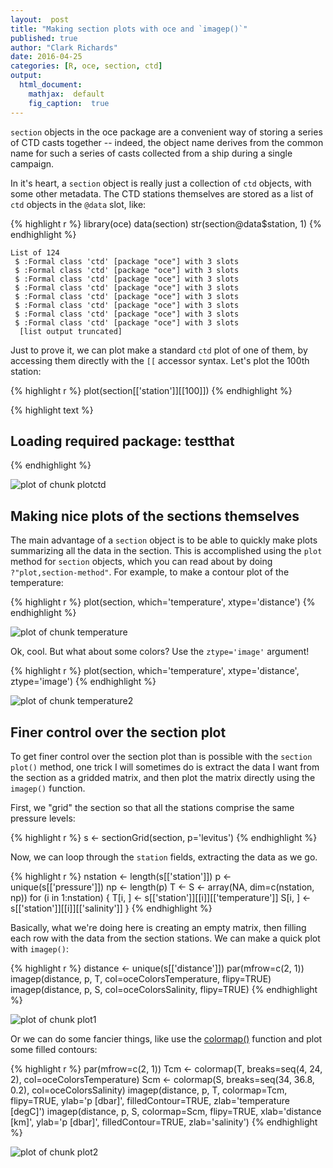 ```yaml
---
layout:  post
title: "Making section plots with oce and `imagep()`"
published: true
author: "Clark Richards"
date: 2016-04-25
categories: [R, oce, section, ctd]
output:
  html_document:
    mathjax:  default
    fig_caption:  true
---
```




`section` objects in the oce package are a convenient way of storing a series of CTD casts together -- indeed, the object name derives from the common name for such a series of casts collected from a ship during a single campaign. 

In it's heart, a `section` object is really just a collection of `ctd` objects, with some other metadata. The CTD stations themselves are stored as a list of `ctd` objects in the `@data` slot, like:


{% highlight r %}
library(oce)
data(section)
str(section@data$station, 1)
{% endhighlight %}

    List of 124
     $ :Formal class 'ctd' [package "oce"] with 3 slots
     $ :Formal class 'ctd' [package "oce"] with 3 slots
     $ :Formal class 'ctd' [package "oce"] with 3 slots
     $ :Formal class 'ctd' [package "oce"] with 3 slots
     $ :Formal class 'ctd' [package "oce"] with 3 slots
     $ :Formal class 'ctd' [package "oce"] with 3 slots
     $ :Formal class 'ctd' [package "oce"] with 3 slots
     $ :Formal class 'ctd' [package "oce"] with 3 slots
      [list output truncated]
    
Just to prove it, we can plot make a standard `ctd` plot of one of them, by accessing them directly with the `[[` accessor syntax. Let's plot the 100th station:

{% highlight r %}
plot(section[['station']][[100]])
{% endhighlight %}



{% highlight text %}
## Loading required package: testthat
{% endhighlight %}

![plot of chunk plotctd](/figure/source/2016-04-25-making-section-plots/plotctd-1.png)

## Making nice plots of the sections themselves

The main advantage of a `section` object is to be able to quickly make plots summarizing all the data in the section. This is accomplished using the `plot` method for `section` objects, which you can read about by doing `?"plot,section-method"`. For example, to make a contour plot of the temperature:

{% highlight r %}
plot(section, which='temperature', xtype='distance')
{% endhighlight %}

![plot of chunk temperature](/figure/source/2016-04-25-making-section-plots/temperature-1.png)

Ok, cool. But what about some colors? Use the `ztype='image'` argument!

{% highlight r %}
plot(section, which='temperature', xtype='distance',
     ztype='image')
{% endhighlight %}

![plot of chunk temperature2](/figure/source/2016-04-25-making-section-plots/temperature2-1.png)

## Finer control over the section plot

To get finer control over the section plot than is possible with the `section` `plot()` method, one trick I will sometimes do is extract the data I want from the section as a gridded matrix, and then plot the matrix directly using the `imagep()` function.

First, we "grid" the section so that all the stations comprise the same pressure levels:

{% highlight r %}
s <- sectionGrid(section, p='levitus')
{% endhighlight %}

Now, we can loop through the `station` fields, extracting the data as we go.

{% highlight r %}
nstation <- length(s[['station']])
p <- unique(s[['pressure']])
np <- length(p)
T <- S <- array(NA, dim=c(nstation, np))
for (i in 1:nstation) {
    T[i, ] <- s[['station']][[i]][['temperature']]
    S[i, ] <- s[['station']][[i]][['salinity']]
}
{% endhighlight %}

Basically, what we're doing here is creating an empty matrix, then filling each row with the data from the section stations. We can make a quick plot with `imagep()`:

{% highlight r %}
distance <- unique(s[['distance']])
par(mfrow=c(2, 1))
imagep(distance, p, T, col=oceColorsTemperature, flipy=TRUE)
imagep(distance, p, S, col=oceColorsSalinity, flipy=TRUE)
{% endhighlight %}

![plot of chunk plot1](/figure/source/2016-04-25-making-section-plots/plot1-1.png)

Or we can do some fancier things, like use the [colormap()](http://clarkrichards.org/r/oce/plotting/colormap/2016/04/09/using-the-oce-colormap-function/) function and plot some filled contours:

{% highlight r %}
par(mfrow=c(2, 1))
Tcm <- colormap(T, breaks=seq(4, 24, 2), col=oceColorsTemperature)
Scm <- colormap(S, breaks=seq(34, 36.8, 0.2), col=oceColorsSalinity)
imagep(distance, p, T, colormap=Tcm, flipy=TRUE,
       ylab='p [dbar]', filledContour=TRUE,
       zlab='temperature [degC]')
imagep(distance, p, S, colormap=Scm, flipy=TRUE,
       xlab='distance [km]', ylab='p [dbar]', filledContour=TRUE,
       zlab='salinity')
{% endhighlight %}

![plot of chunk plot2](/figure/source/2016-04-25-making-section-plots/plot2-1.png)
